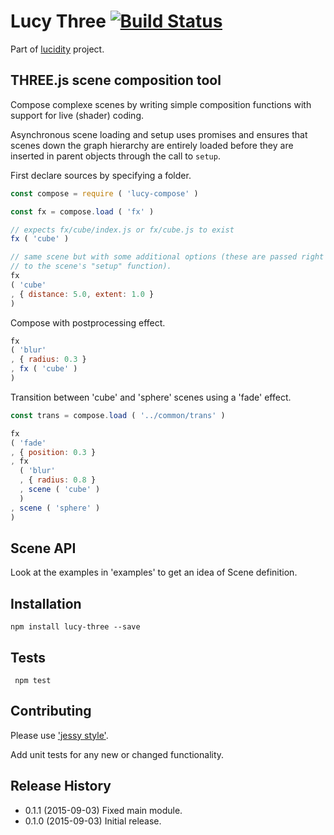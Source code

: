 # Lucy Three [![Build Status](https://travis-ci.org/lucidogen/lucy-three.svg)](https://travis-ci.org/lucidogen/lucy-three)

Part of [lucidity](http://lucidity.io) project.

## THREE.js scene composition tool

Compose complexe scenes by writing simple composition functions with support for
live (shader) coding.

Asynchronous scene loading and setup uses promises and ensures that scenes down
the graph hierarchy are entirely loaded before they are inserted in parent
objects through the call to `setup`.

First declare sources by specifying a folder.

  ```js
  const compose = require ( 'lucy-compose' )

  const fx = compose.load ( 'fx' )

  // expects fx/cube/index.js or fx/cube.js to exist
  fx ( 'cube' )

  // same scene but with some additional options (these are passed right through
  // to the scene's "setup" function).
  fx
  ( 'cube'
  , { distance: 5.0, extent: 1.0 }
  )
  ```

Compose with postprocessing effect.

  ```js
  fx
  ( 'blur'
  , { radius: 0.3 }
  , fx ( 'cube' )
  )
  ```

Transition between 'cube' and 'sphere' scenes using a 'fade' effect.
  ```js
  const trans = compose.load ( '../common/trans' )

  fx
  ( 'fade'
  , { position: 0.3 }
  , fx
    ( 'blur'
    , { radius: 0.8 }
    , scene ( 'cube' )
    )
  , scene ( 'sphere' )
  )
  ```

## Scene API

Look at the examples in 'examples' to get an idea of Scene definition.

## Installation

  ```shell
  npm install lucy-three --save
  ```

## Tests

  ```shell
   npm test
  ```

## Contributing

Please use ['jessy style'](http://github.com/lucidogen/jessy).

Add unit tests for any new or changed functionality.

## Release History

* 0.1.1 (2015-09-03) Fixed main module.
* 0.1.0 (2015-09-03) Initial release.
